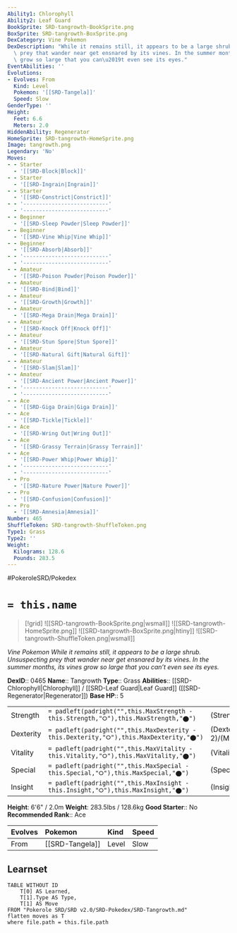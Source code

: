 ```yaml
---
Ability1: Chlorophyll
Ability2: Leaf Guard
BookSprite: SRD-tangrowth-BookSprite.png
BoxSprite: SRD-tangrowth-BoxSprite.png
DexCategory: Vine Pokemon
DexDescription: "While it remains still, it appears to be a large shrub. Unsuspecting\
  \ prey that wander near get ensnared by its vines. In the summer months, its vines\
  \ grow so large that you can\u2019t even see its eyes."
EventAbilities: ''
Evolutions:
- Evolves: From
  Kind: Level
  Pokemon: '[[SRD-Tangela]]'
  Speed: Slow
GenderType: ''
Height:
  Feet: 6.6
  Meters: 2.0
HiddenAbility: Regenerator
HomeSprite: SRD-tangrowth-HomeSprite.png
Image: tangrowth.png
Legendary: 'No'
Moves:
- - Starter
  - '[[SRD-Block|Block]]'
- - Starter
  - '[[SRD-Ingrain|Ingrain]]'
- - Starter
  - '[[SRD-Constrict|Constrict]]'
- - '---------------------------'
  - '---------------------------'
- - Beginner
  - '[[SRD-Sleep Powder|Sleep Powder]]'
- - Beginner
  - '[[SRD-Vine Whip|Vine Whip]]'
- - Beginner
  - '[[SRD-Absorb|Absorb]]'
- - '---------------------------'
  - '---------------------------'
- - Amateur
  - '[[SRD-Poison Powder|Poison Powder]]'
- - Amateur
  - '[[SRD-Bind|Bind]]'
- - Amateur
  - '[[SRD-Growth|Growth]]'
- - Amateur
  - '[[SRD-Mega Drain|Mega Drain]]'
- - Amateur
  - '[[SRD-Knock Off|Knock Off]]'
- - Amateur
  - '[[SRD-Stun Spore|Stun Spore]]'
- - Amateur
  - '[[SRD-Natural Gift|Natural Gift]]'
- - Amateur
  - '[[SRD-Slam|Slam]]'
- - Amateur
  - '[[SRD-Ancient Power|Ancient Power]]'
- - '---------------------------'
  - '---------------------------'
- - Ace
  - '[[SRD-Giga Drain|Giga Drain]]'
- - Ace
  - '[[SRD-Tickle|Tickle]]'
- - Ace
  - '[[SRD-Wring Out|Wring Out]]'
- - Ace
  - '[[SRD-Grassy Terrain|Grassy Terrain]]'
- - Ace
  - '[[SRD-Power Whip|Power Whip]]'
- - '---------------------------'
  - '---------------------------'
- - Pro
  - '[[SRD-Nature Power|Nature Power]]'
- - Pro
  - '[[SRD-Confusion|Confusion]]'
- - Pro
  - '[[SRD-Amnesia|Amnesia]]'
Number: 465
ShuffleToken: SRD-tangrowth-ShuffleToken.png
Type1: Grass
Type2: ''
Weight:
  Kilograms: 128.6
  Pounds: 283.5
---
```


#PokeroleSRD/Pokedex

# `= this.name`

> [!grid]
> ![[SRD-tangrowth-BookSprite.png|wsmall]]
> ![[SRD-tangrowth-HomeSprite.png]]
> ![[SRD-tangrowth-BoxSprite.png|htiny]]
> ![[SRD-tangrowth-ShuffleToken.png|wsmall]]


*Vine Pokemon*
*While it remains still, it appears to be a large shrub. Unsuspecting prey that wander near get ensnared by its vines. In the summer months, its vines grow so large that you can’t even see its eyes.*

**DexID**:: 0465
**Name**:: Tangrowth
**Type**:: Grass
**Abilities**:: [[SRD-Chlorophyll|Chlorophyll]] / [[SRD-Leaf Guard|Leaf Guard]] ([[SRD-Regenerator|Regenerator]])
**Base HP**:: 5

|           |                                                                                        |                                          |
| --------- | -------------------------------------------------------------------------------------- | ---------------------------------------- |
| Strength  | `= padleft(padright("",this.MaxStrength - this.Strength,"⭘"),this.MaxStrength,"⬤")`    | (Strength::3)/(MaxStrength::6)   |
| Dexterity | `= padleft(padright("",this.MaxDexterity - this.Dexterity,"⭘"),this.MaxDexterity,"⬤")` | (Dexterity:: 2)/(MaxDexterity::4) |
| Vitality  | `= padleft(padright("",this.MaxVitality - this.Vitality,"⭘"),this.MaxVitality,"⬤")`    | (Vitality::3)/(MaxVitality::7)   |
| Special   | `= padleft(padright("",this.MaxSpecial - this.Special,"⭘"),this.MaxSpecial,"⬤")`       | (Special::3)/(MaxSpecial::6)     |
| Insight   | `= padleft(padright("",this.MaxInsight - this.Insight,"⭘"),this.MaxInsight,"⬤")`       | (Insight::2)/(MaxInsight::4)     |

**Height**: 6'6" / 2.0m
**Weight**: 283.5lbs / 128.6kg
**Good Starter**:: No
**Recommended Rank**:: Ace

| Evolves   | Pokemon         | Kind   | Speed   |
|:----------|:----------------|:-------|:--------|
| From      | [[SRD-Tangela]] | Level  | Slow    |

## Learnset

```dataview
TABLE WITHOUT ID
    T[0] AS Learned,
    T[1].Type AS Type,
    T[1] AS Move
FROM "Pokerole SRD/SRD v2.0/SRD-Pokedex/SRD-Tangrowth.md"
flatten moves as T
where file.path = this.file.path
```
